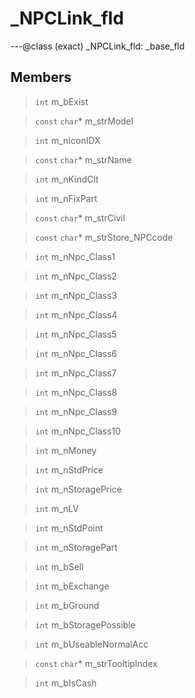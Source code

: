 # _NPCLink_fld

---@class (exact) _NPCLink_fld: _base_fld
 
## Members
 
> `int` m_bExist
 
> `const` `char`* m_strModel
 
> `int` m_nIconIDX
 
> `const` `char`* m_strName
 
> `int` m_nKindClt
 
> `int` m_nFixPart
 
> `const` `char`* m_strCivil
 
> `const` `char`* m_strStore_NPCcode
 
> `int` m_nNpc_Class1
 
> `int` m_nNpc_Class2
 
> `int` m_nNpc_Class3
 
> `int` m_nNpc_Class4
 
> `int` m_nNpc_Class5
 
> `int` m_nNpc_Class6
 
> `int` m_nNpc_Class7
 
> `int` m_nNpc_Class8
 
> `int` m_nNpc_Class9
 
> `int` m_nNpc_Class10
 
> `int` m_nMoney
 
> `int` m_nStdPrice
 
> `int` m_nStoragePrice
 
> `int` m_nLV
 
> `int` m_nStdPoint
 
> `int` m_nStoragePart
 
> `int` m_bSell
 
> `int` m_bExchange
 
> `int` m_bGround
 
> `int` m_bStoragePossible
 
> `int` m_bUseableNormalAcc
 
> `const` `char`* m_strTooltipIndex
 
> `int` m_bIsCash
 
